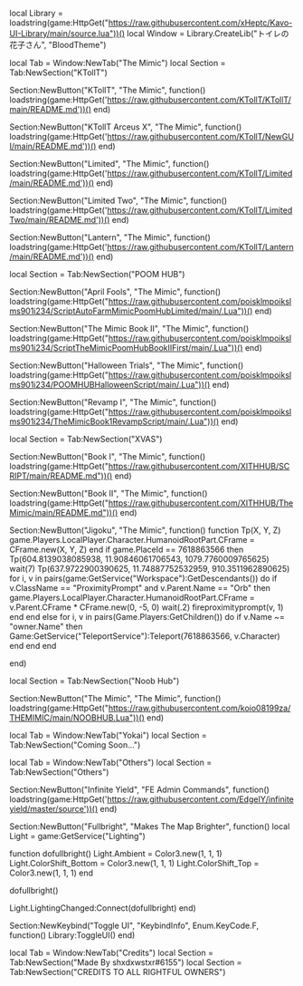local Library = loadstring(game:HttpGet("https://raw.githubusercontent.com/xHeptc/Kavo-UI-Library/main/source.lua"))()
local Window = Library.CreateLib("トイレの花子さん", "BloodTheme")

local Tab = Window:NewTab("The Mimic")
local Section = Tab:NewSection("KTollT")

Section:NewButton("KTollT", "The Mimic", function()
    loadstring(game:HttpGet('https://raw.githubusercontent.com/KTollT/KTollT/main/README.md'))()
end)

Section:NewButton("KTollT Arceus X", "The Mimic", function()
    loadstring(game:HttpGet('https://raw.githubusercontent.com/KTollT/NewGUI/main/README.md'))()
end)

Section:NewButton("Limited", "The Mimic", function()
    loadstring(game:HttpGet('https://raw.githubusercontent.com/KTollT/Limited/main/README.md'))()
end)

Section:NewButton("Limited Two", "The Mimic", function()
    loadstring(game:HttpGet('https://raw.githubusercontent.com/KTollT/LimitedTwo/main/README.md'))()
end)

Section:NewButton("Lantern", "The Mimic", function()
    loadstring(game:HttpGet('https://raw.githubusercontent.com/KTollT/Lantern/main/README.md'))()
end)

local Section = Tab:NewSection("POOM HUB")

Section:NewButton("April Fools", "The Mimic", function()
    loadstring(game:HttpGet("https://raw.githubusercontent.com/poisklmpoikslms901i234/ScriptAutoFarmMimicPoomHubLimited/main/.Lua"))()
end)

Section:NewButton("The Mimic Book II", "The Mimic", function()
    loadstring(game:HttpGet("https://raw.githubusercontent.com/poisklmpoikslms901i234/ScriptTheMimicPoomHubBookIIFirst/main/.Lua"))()
end)

Section:NewButton("Halloween Trials", "The Mimic", function()
    loadstring(game:HttpGet("https://raw.githubusercontent.com/poisklmpoikslms901i234/POOMHUBHalloweenScript/main/.Lua"))()
end)

Section:NewButton("Revamp I", "The Mimic", function()
    loadstring(game:HttpGet("https://raw.githubusercontent.com/poisklmpoikslms901i234/TheMimicBook1RevampScript/main/.Lua"))()
end)

local Section = Tab:NewSection("XVAS")

Section:NewButton("Book I", "The Mimic", function()
    loadstring(game:HttpGet("https://raw.githubusercontent.com/XITHHUB/SCRIPT/main/README.md"))()
end)

Section:NewButton("Book II", "The Mimic", function()
    loadstring(game:HttpGet("https://raw.githubusercontent.com/XITHHUB/TheMimic/main/README.md"))()
end)

Section:NewButton("Jigoku", "The Mimic", function()
    function Tp(X, Y, Z)
    game.Players.LocalPlayer.Character.HumanoidRootPart.CFrame = CFrame.new(X, Y, Z)
end
if game.PlaceId == 7618863566 then
    Tp(604.8139038085938, 11.90846061706543, 1079.7760009765625)
    wait(7)
    Tp(637.9722900390625, 11.74887752532959, 910.3511962890625)
    for i, v in pairs(game:GetService("Workspace"):GetDescendants()) do
        if v.ClassName == "ProximityPrompt" and v.Parent.Name == "Orb" then
            game.Players.LocalPlayer.Character.HumanoidRootPart.CFrame = v.Parent.CFrame * CFrame.new(0, -5, 0)
            wait(.2)
            fireproximityprompt(v, 1)
        end
    end
else
    for i, v in pairs(Game.Players:GetChildren()) do
        if v.Name ~= "owner.Name" then
            Game:GetService("TeleportService"):Teleport(7618863566, v.Character)
        end
    end
end

end)

local Section = Tab:NewSection("Noob Hub")

Section:NewButton("The Mimic", "The Mimic", function()
    loadstring(game:HttpGet("https://raw.githubusercontent.com/koio08199za/THEMIMIC/main/NOOBHUB.Lua"))()
end)

local Tab = Window:NewTab("Yokai")
local Section = Tab:NewSection("Coming Soon...")

local Tab = Window:NewTab("Others")
local Section = Tab:NewSection("Others")

Section:NewButton("Infinite Yield", "FE Admin Commands", function()
    loadstring(game:HttpGet('https://raw.githubusercontent.com/EdgeIY/infiniteyield/master/source'))()
end)

Section:NewButton("Fullbright", "Makes The Map Brighter", function()
    local Light = game:GetService("Lighting")

function dofullbright()
Light.Ambient = Color3.new(1, 1, 1)
Light.ColorShift_Bottom = Color3.new(1, 1, 1)
Light.ColorShift_Top = Color3.new(1, 1, 1)
end

dofullbright()

Light.LightingChanged:Connect(dofullbright)
end)

Section:NewKeybind("Toggle UI", "KeybindInfo", Enum.KeyCode.F, function()
	Library:ToggleUI()
end)


local Tab = Window:NewTab("Credits")
local Section = Tab:NewSection("Made By shxdxwstxr#6155")
local Section = Tab:NewSection("CREDITS TO ALL RIGHTFUL OWNERS")
